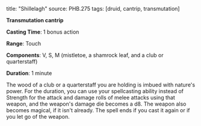 title: "Shillelagh"
source: PHB.275
tags: [druid, cantrip, transmutation]

**Transmutation cantrip**

**Casting Time**: 1 bonus action

**Range**: Touch

**Components**: V, S, M (mistletoe, a shamrock leaf, and a club or quarterstaff)

**Duration**: 1 minute

The wood of a club or a quarterstaff you are holding is imbued with nature's power. For the duration, you can use your spellcasting ability instead of Strength for the attack and damage rolls of melee attacks using that weapon, and the weapon's damage die becomes a d8. The weapon also becomes magical, if it isn't already. The spell ends if you cast it again or if you let go of the weapon.
